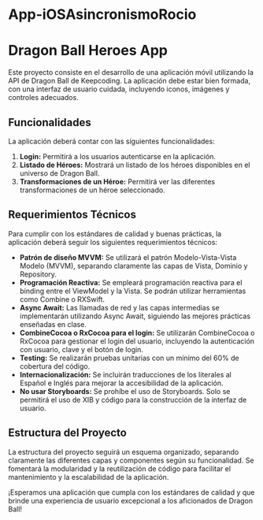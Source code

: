 # App-iOSAsincronismoRocio


# Dragon Ball Heroes App
Este proyecto consiste en el desarrollo de una aplicación móvil utilizando la API de Dragon Ball de Keepcoding. La aplicación debe estar bien formada, con una interfaz de usuario cuidada, incluyendo iconos, imágenes y controles adecuados.

## Funcionalidades
La aplicación deberá contar con las siguientes funcionalidades:

1. **Login:** Permitirá a los usuarios autenticarse en la aplicación.
2. **Listado de Héroes:** Mostrará un listado de los héroes disponibles en el universo de Dragon Ball.
3. **Transformaciones de un Héroe:** Permitirá ver las diferentes transformaciones de un héroe seleccionado.

## Requerimientos Técnicos

Para cumplir con los estándares de calidad y buenas prácticas, la aplicación deberá seguir los siguientes requerimientos técnicos:

- **Patrón de diseño MVVM:** Se utilizará el patrón Modelo-Vista-Vista Modelo (MVVM), separando claramente las capas de Vista, Dominio y Repository.
- **Programación Reactiva:** Se empleará programación reactiva para el binding entre el ViewModel y la Vista. Se podrán utilizar herramientas como Combine o RXSwift.
- **Async Await:** Las llamadas de red y las capas intermedias se implementarán utilizando Async Await, siguiendo las mejores prácticas enseñadas en clase.
- **CombineCocoa o RxCocoa para el login:** Se utilizarán CombineCocoa o RxCocoa para gestionar el login del usuario, incluyendo la autenticación con usuario, clave y el botón de login.
- **Testing:** Se realizarán pruebas unitarias con un mínimo del 60% de cobertura del código.
- **Internacionalización:** Se incluirán traducciones de los literales al Español e Inglés para mejorar la accesibilidad de la aplicación.
- **No usar Storyboards:** Se prohíbe el uso de Storyboards. Solo se permitirá el uso de XIB y código para la construcción de la interfaz de usuario.

## Estructura del Proyecto

La estructura del proyecto seguirá un esquema organizado, separando claramente las diferentes capas y componentes según su funcionalidad. Se fomentará la modularidad y la reutilización de código para facilitar el mantenimiento y la escalabilidad de la aplicación.

¡Esperamos una aplicación que cumpla con los estándares de calidad y que brinde una experiencia de usuario excepcional a los aficionados de Dragon Ball!
